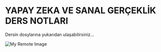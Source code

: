# YAPAY ZEKA VE SANAL GERÇEKLİK DERS NOTLARI
 
 Dersin dosylarına yukarıdan ulaşabilirsiniz...

 ![My Remote Image](https://upload.wikimedia.org/wikipedia/commons/thumb/0/01/Internet_of_things_signed_by_the_author.jpg/800px-Internet_of_things_signed_by_the_author.jpg)
 

 
